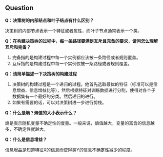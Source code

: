 ## Question 

**Q：决策树的内部结点和叶子结点有什么区别？**

决策树的内部节点表示一个特征或者属性，而叶子节点通常表示一个类。

**Q：在构建决策树的过程中，每一条路径要满足互斥且完备的要求，请问怎么理解互斥和完备？**

1. 完备指的是构建过程中每一个实例都应该被一条路径或者规则覆盖。
2. 互斥指的是构建过程中每一个实例仅被一条路径或者规则覆盖。

**Q：请简单描述一下决策树的构建过程**

1. 决策树的构建过程是一个递归的过程。他首先选取最优的特征（标准可以是信息增益、信息增益比等），然后根据特征对训练数据进行分割，使得对各个子数据集有一个最好的分类。然后递归的进行。
2. 如果有需要的话，可以对决策树进一步进行剪枝。

**Q：什么是熵？熵值的大小表示什么？**

熵是表示随机变量不确定性的度量。一般来说，熵值越大，变量的富含的信息越多，不确定性就越大。

**Q：什么是信息增益？**

信息增益是知道特征X的信息而使得类Y的信息不确定性减少的程度。
